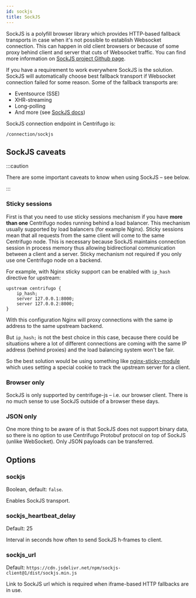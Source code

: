 ```yaml
---
id: sockjs
title: SockJS
---
```


SockJS is a polyfill browser library which provides HTTP-based fallback transports in case when it's not possible to establish Websocket connection. This can happen in old client browsers or because of some proxy behind client and server that cuts of Websocket traffic. You can find more information on [SockJS project Github page](https://github.com/sockjs/sockjs-client).

If you have a requirement to work everywhere SockJS is the solution. SockJS will automatically choose best fallback transport if Websocket connection failed for some reason. Some of the fallback transports are:

* Eventsource (SSE)
* XHR-streaming
* Long-polling
* And more (see [SockJS docs](https://github.com/sockjs/sockjs-client))

SockJS connection endpoint in Centrifugo is:

```
/connection/sockjs
```

## SockJS caveats

:::caution

There are some important caveats to know when using SockJS – see below.

:::

### Sticky sessions

First is that you need to use sticky sessions mechanism if you have **more than one** Centrifugo nodes running behind a load balancer. This mechanism usually supported by load balancers (for example Nginx). Sticky sessions mean that all requests from the same client will come to the same Centrifugo node. This is necessary because SockJS maintains connection session in process memory thus allowing bidirectional communication between a client and a server. Sticky mechanism not required if you only use one Centrifugo node on a backend.

For example, with Nginx sticky support can be enabled with `ip_hash` directive for upstream:

```
upstream centrifugo {
    ip_hash;
    server 127.0.0.1:8000;
    server 127.0.0.2:8000;
}
```

With this configuration Nginx will proxy connections with the same ip address to the same upstream backend.

But `ip_hash;` is not the best choice in this case, because there could be situations
where a lot of different connections are coming with the same IP address (behind proxies)
and the load balancing system won't be fair.

So the best solution would be using something like [nginx-sticky-module](https://bitbucket.org/nginx-goodies/nginx-sticky-module-ng/overview) which uses setting a special cookie to track the upstream server for a client.

### Browser only

SockJS is only supported by centrifuge-js – i.e. our browser client. There is no much sense to use SockJS outside of a browser these days.

### JSON only

One more thing to be aware of is that SockJS does not support binary data, so there is no option to use Centrifugo Protobuf protocol on top of SockJS (unlike WebSocket). Only JSON payloads can be transferred.

## Options

### sockjs

Boolean, default: `false`.

Enables SockJS transport.

### sockjs_heartbeat_delay

Default: 25

Interval in seconds how often to send SockJS h-frames to client.

### sockjs_url

Default: `https://cdn.jsdelivr.net/npm/sockjs-client@1/dist/sockjs.min.js`

Link to SockJS url which is required when iframe-based HTTP fallbacks are in use. 
